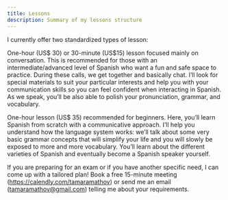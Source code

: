 ```yaml
---
title: Lessons
description: Summary of my lessons structure
---
```



I currently offer two standardized types of lesson:
 
One-hour (US$ 30) or 30-minute (US$15) lesson focused mainly on conversation. This is recommended for those with an intermediate/advanced level of Spanish who want a fun and safe space to practice. During these calls, we get together and basically chat. I’ll look for special materials to suit your particular interests and help you with your communication skills so you can feel confident when interacting in Spanish. As we speak, you’ll be also able to polish your pronunciation, grammar, and vocabulary.
 
One-hour lesson (US$ 35) recommended for beginners. Here, you’ll learn Spanish from scratch with a communicative approach.  I’ll help you understand how the language system works: we’ll talk about some very basic grammar concepts that will simplify your life and you will slowly be exposed to more and more vocabulary. You’ll learn about the different varieties of Spanish and eventually become a Spanish speaker yourself.
 
If you are preparing for an exam or if you have another specific need, I can come up with a tailored plan!  Book a free 15-minute meeting (https://calendly.com/tamaramathov) or send me an email (tamaramathov@gmail.com) telling me about your requirements.

